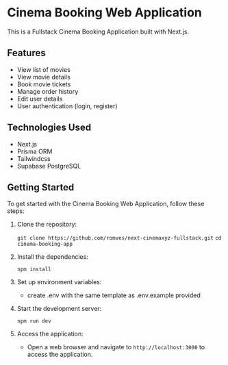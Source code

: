 # Cinema Booking Web Application

This is a Fullstack Cinema Booking Application built with Next.js.

## Features

- View list of movies
- View movie details
- Book movie tickets
- Manage order history
- Edit user details
- User authentication (login, register)

## Technologies Used

- Next.js
- Prisma ORM
- Tailwindcss
- Supabase PostgreSQL

## Getting Started

To get started with the Cinema Booking Web Application, follow these steps:

1. Clone the repository:
   
    `git clone https://github.com/romves/next-cinemaxyz-fullstack.git`
    `cd cinema-booking-app`

2. Install the dependencies:
   
    `npm install`

3. Set up environment variables:

    - create .env with the same template as .env.example provided

4. Start the development server:

    `npm run dev`

5. Access the application:

    - Open a web browser and navigate to `http://localhost:3000` to access the application.

   
